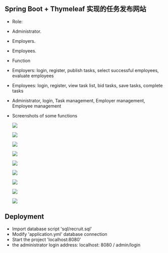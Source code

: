 ## Spring Boot + Thymeleaf 实现的任务发布网站

- Role:
- Administrator.
- Employers.
- Employees.
- Function
- Employers: login, register, publish tasks, select successful employees, evaluate employees
- Employees: login, register, view task list, bid tasks, save tasks, complete tasks
- Administrator, login, Task management, Employer management, Employee management

- Screenshots of some functions

  ![](https://yuu-blog.oss-cn-shenzhen.aliyuncs.com/Yuu_2020-09-05_23-53-32.png)

  ![](https://yuu-blog.oss-cn-shenzhen.aliyuncs.com/Yuu_2020-09-05_23-51-09.png)

  ![](https://yuu-blog.oss-cn-shenzhen.aliyuncs.com/Yuu_2020-09-05_23-52-01.png)

  ![](https://yuu-blog.oss-cn-shenzhen.aliyuncs.com/Yuu_2020-09-05_23-52-33.png)

  ![](https://yuu-blog.oss-cn-shenzhen.aliyuncs.com/Yuu_2020-09-05_23-53-02.png)

  ![](https://yuu-blog.oss-cn-shenzhen.aliyuncs.com/Yuu_2020-09-05_23-54-35.png)

  

  ![](https://yuu-blog.oss-cn-shenzhen.aliyuncs.com/Yuu_2020-09-05_23-55-41.png)

  ![](https://yuu-blog.oss-cn-shenzhen.aliyuncs.com/Yuu_2020-09-05_23-56-25.png)

  ![](https://yuu-blog.oss-cn-shenzhen.aliyuncs.com/Yuu_2020-09-05_23-56-56.png)

## Deployment

- Import database script 'sql/recruit.sql'
- Modify 'application.yml' database connection
- Start the project 'localhost:8080'
- the administrator login address: localhost: 8080 / admin/login

